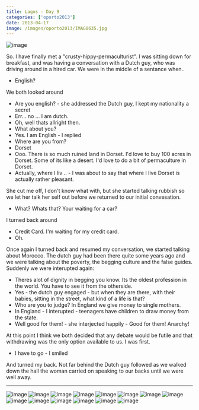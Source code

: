 ```yaml
---
title: Lagos - Day 9
categories: ['oporto2013']
date: 2013-04-17
image: /images/oporto2013/IMAG0635.jpg
---
```

![image](/images/oporto2013/IMAG0635.jpg)

So. I have finally met a "crusty-hippy-permaculturist". I was sitting down for breakfast, and was having a conversation with a Dutch guy, who was driving around in a hired car. We were in the middle of a sentance when..

* English?

We both looked around

* Are you english? - she addressed the Dutch guy, I kept my nationality a secret
* Err... no ... I am dutch.
* Oh, well thats allright then.
* What about you?
* Yes. I am English - I replied
* Where are you from?
* Dorset
* Ooo. There is so much ruined land in Dorset. I'd love to buy 100 acres in Dorset. Some of its like a desert. I'd love to do a bit of permaculture in Dorset.
* Actually, where I liv .. - I was about to say that where I live Dorset is actually rather pleasant.

She cut me off, I don't know what with, but she started talking rubbish so we let her talk her self out before we returned to our initial convesation.

* What? Whats that? Your waiting for a car?

I turned back around

* Credit Card. I'm waiting for my credit card.
* Oh.

Once again I turned back and resumed my conversation, we started talking about Morocco. The dutch guy had been there quite some years ago and we were talking about the poverty, the begging culture and the false guides. Suddenly we were interupted again:

* Theres alot of dignity in begging you know. Its the oldest profession in the world. You have to see it from the otherside.
* Yes - the dutch guy engaged - but when they are there, with their babies, sitting in the street, what kind of a life is that?
* Who are you to judge? In England we give money to single mothers.
* In England - I interupted - teenagers have children to draw money from the state.
* Well good for them! - she interjected happily - Good for them! Anarchy!

At this point I think we both decided that any debate would be futile and that withdrawing was the only option available to us. I was first.

* I have to go - I smiled

And turned my back. Not far behind the Dutch guy followed as we walked down the hall the woman carried on speaking to our backs until we were well away.

---

![image](/images/oporto2013/IMAG0632.jpg)
![image](/images/oporto2013/IMAG0628.jpg)
![image](/images/oporto2013/IMAG0634.jpg)
![image](/images/oporto2013/IMAG0639.jpg)
![image](/images/oporto2013/IMAG0638.jpg)
![image](/images/oporto2013/IMAG0637.jpg)
![image](/images/oporto2013/IMAG0633.jpg)
![image](/images/oporto2013/IMAG0631.jpg)
![image](/images/oporto2013/IMAG0636.jpg)
![image](/images/oporto2013/IMAG0629.jpg)
![image](/images/oporto2013/IMAG0630.jpg)
![image](/images/oporto2013/IMAG0627.jpg)
![image](/images/oporto2013/IMAG0640.jpg)
![image](/images/oporto2013/IMAG0641.jpg)